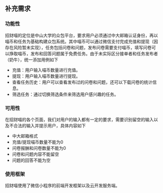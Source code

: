 ## 补充需求

### 功能性

招财喵的定位是中山大学的众包平台，要求用户必须通过中大邮箱认证身份，再以喵币和任务为基础构建众包系统。其中喵币可以通过微信支付完成充值和提现（因存在风险暂未实现），任务包括问卷和问题，发布问卷需要支付喵币，填写问卷可以挣取喵币，发布和回答问题属于免费任务。由于未实际区分接单者和任务发布者（奶牛），统一添加用例如下

- 充值：用户输入喵币数量进行充值。
- 提现：用户输入喵币数量进行提现。
- 查看任务历史：用户可以查看发布过的问卷和问题，还可以下载问卷的统计信息。
- 筛选任务：通过切换筛选条件来筛选用户感兴趣的任务。



### 可用性

在招财喵的各个页面，我们对用户的输入都有一定的要求，需要识别留空的输入以及不合法的输入并提示用户，具体内容如下

+ 中大邮箱格式
+ 充值/提现喵币数量不能为0
+ 问卷报酬和问卷数量不能为0
+ 问卷和问题内容不能留空
+ 问题的回答不能为空



### 使用框架

招财喵使用了微信小程序的前端开发框架以及云开发服务端。



